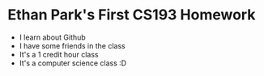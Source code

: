 # Ethan Park's First CS193 Homework

- I learn about Github
- I have some friends in the class
- It's a 1 credit hour class
- It's a computer science class :D
